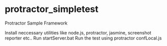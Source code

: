 # protractor_simpletest
Protractor Sample Framework

Install neccessary utilities like node.js, protractor, jasmine, screenshot reporter etc..
Run startServer.bat
Run the test using protractor confLocal.js


